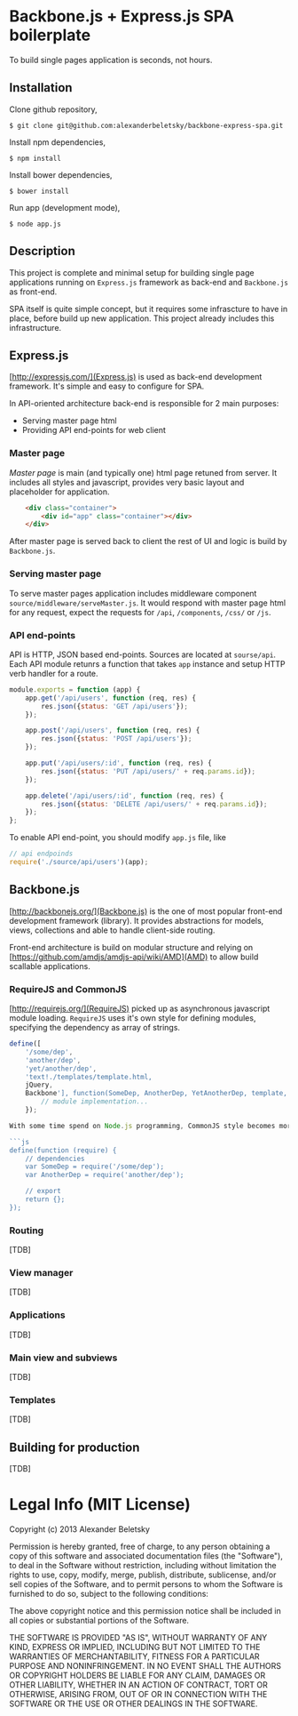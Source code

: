 # Backbone.js + Express.js SPA boilerplate

To build single pages application is seconds, not hours.

## Installation

Clone github repository,

```
$ git clone git@github.com:alexanderbeletsky/backbone-express-spa.git
```

Install npm dependencies,

```
$ npm install
```

Install bower dependencies,

```
$ bower install
```

Run app (development mode),

```
$ node app.js
```

## Description

This project is complete and minimal setup for building single page applications running on ``Express.js`` framework as back-end and ``Backbone.js`` as front-end.

SPA itself is quite simple concept, but it requires some infrascture to have in place, before build up new application. This project already includes this infrastructure.

## Express.js

[http://expressjs.com/](Express.js) is used as back-end development framework. It's simple and easy to configure for SPA.

In API-oriented architecture back-end is responsible for 2 main purposes:

* Serving master page html
* Providing API end-points for web client

### Master page

*Master page* is main (and typically one) html page retuned from server. It includes all styles and javascript, provides very basic layout and placeholder for application.

```html
	<div class="container">
		<div id="app" class="container"></div>
	</div>
```

After master page is served back to client the rest of UI and logic is build by ``Backbone.js``.

### Serving master page

To serve master pages application includes middleware component ``source/middleware/serveMaster.js``. It would respond with master page html for any request, expect the requests for `/api`, `/components`, `/css/` or `/js`.

### API end-points

API is HTTP, JSON based end-points. Sources are located at ``sourse/api``. Each API module retunrs a function that takes ``app`` instance and setup HTTP verb handler for a route.

```js
module.exports = function (app) {
	app.get('/api/users', function (req, res) {
		res.json({status: 'GET /api/users'});
	});

	app.post('/api/users', function (req, res) {
		res.json({status: 'POST /api/users'});
	});

	app.put('/api/users/:id', function (req, res) {
		res.json({status: 'PUT /api/users/' + req.params.id});
	});

	app.delete('/api/users/:id', function (req, res) {
		res.json({status: 'DELETE /api/users/' + req.params.id});
	});
};
```

To enable API end-point, you should modify ``app.js`` file, like

```js
// api endpoinds
require('./source/api/users')(app);
```

## Backbone.js

[http://backbonejs.org/](Backbone.js) is the one of most popular front-end development framework (library). It provides abstractions for models, views, collections and able to handle client-side routing.

Front-end architecture is build on modular structure and relying on [https://github.com/amdjs/amdjs-api/wiki/AMD](AMD) to allow build scallable applications.

### RequireJS and CommonJS

[http://requirejs.org/](RequireJS) picked up as asynchronous javascript module loading. ``RequireJS`` uses it's own style for defining modules, specifying the dependency as array of strings.

```js
define([
	'/some/dep',
	'another/dep',
	'yet/another/dep',
	'text!./templates/template.html,
	jQuery,
	Backbone'], function(SomeDep, AnotherDep, YetAnotherDep, template, $, Backbobe) {
		// module implementation...
	});

With some time spend on Node.js programming, CommonJS style becomes more convenient to use. Fortunatelly ``RequireJS`` has [http://requirejs.org/docs/commonjs.html](CommonJS) style implementation.

```js
define(function (require) {
	// dependencies
	var SomeDep = require('/some/dep');
	var AnotherDep = require('another/dep');

	// export
	return {};
});
```

### Routing

[TDB]

### View manager

[TDB]

### Applications

[TDB]

### Main view and subviews

[TDB]

### Templates

[TDB]

## Building for production

[TDB]

# Legal Info (MIT License)

Copyright (c) 2013 Alexander Beletsky

Permission is hereby granted, free of charge, to any person obtaining a copy
of this software and associated documentation files (the "Software"), to deal
in the Software without restriction, including without limitation the rights
to use, copy, modify, merge, publish, distribute, sublicense, and/or sell
copies of the Software, and to permit persons to whom the Software is
furnished to do so, subject to the following conditions:

The above copyright notice and this permission notice shall be included in
all copies or substantial portions of the Software.

THE SOFTWARE IS PROVIDED "AS IS", WITHOUT WARRANTY OF ANY KIND, EXPRESS OR
IMPLIED, INCLUDING BUT NOT LIMITED TO THE WARRANTIES OF MERCHANTABILITY,
FITNESS FOR A PARTICULAR PURPOSE AND NONINFRINGEMENT. IN NO EVENT SHALL THE
AUTHORS OR COPYRIGHT HOLDERS BE LIABLE FOR ANY CLAIM, DAMAGES OR OTHER
LIABILITY, WHETHER IN AN ACTION OF CONTRACT, TORT OR OTHERWISE, ARISING FROM,
OUT OF OR IN CONNECTION WITH THE SOFTWARE OR THE USE OR OTHER DEALINGS IN
THE SOFTWARE.
